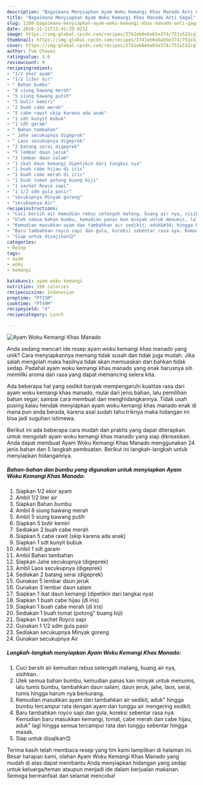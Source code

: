 ```yaml
---
description: "Bagaimana Menyiapkan Ayam Woku Kemangi Khas Manado Anti Gagal"
title: "Bagaimana Menyiapkan Ayam Woku Kemangi Khas Manado Anti Gagal"
slug: 1208-bagaimana-menyiapkan-ayam-woku-kemangi-khas-manado-anti-gagal
date: 2020-11-21T12:41:29.021Z
image: https://img-global.cpcdn.com/recipes/2741eb6ebab5e374/751x532cq70/ayam-woku-kemangi-khas-manado-foto-resep-utama.jpg
thumbnail: https://img-global.cpcdn.com/recipes/2741eb6ebab5e374/751x532cq70/ayam-woku-kemangi-khas-manado-foto-resep-utama.jpg
cover: https://img-global.cpcdn.com/recipes/2741eb6ebab5e374/751x532cq70/ayam-woku-kemangi-khas-manado-foto-resep-utama.jpg
author: Tom Chavez
ratingvalue: 3.6
reviewcount: 9
recipeingredient:
- "1/2 ekor ayam"
- "1/2 liter air"
- " Bahan bumbu"
- "8 siung bawang merah"
- "5 siung bawang putih"
- "5 butir kemiri"
- "2 buah cabe merah"
- "5 cabe rawit skip karena ada anak"
- "1 sdt kunyit bubuk"
- "1 sdt garam"
- " Bahan tambahan"
- " Jahe secukupnya digeprek"
- " Laos secukupnya digeprek"
- "2 batang serai digeprek"
- "5 lembar daun jeruk"
- "3 lembar daun salam"
- "1 ikat daun kemangi dipetikin dari tangkai nya"
- "1 buah cabe hijau di iris"
- "1 buah cabe merah di iris"
- "1 buah tomat potong buang biji"
- "1 sachet Royco sapi"
- "1 1/2 sdm gula pasir"
- "secukupnya Minyak goreng"
- "secukupnya Air"
recipeinstructions:
- "Cuci bersih air kemudian rebus setengah matang, buang air nya, sisihkan."
- "Ulek semua bahan bumbu, kemudian panas kan minyak untuk menumis, lalu tumis bumbu, tambahkan daun salam, daun jeruk, jahe, laos, serai, tumis hingga harum nya berkurang."
- "Kemudian masukkan ayam dan tambahkan air sedikit, aduk&#34; hingga bumbu tercampur rata dengan ayam dan tunggu air mengering sedikit."
- "Baru tambahkan royco sapi dan gula, koreksi sebentar rasa nya. Kemudian baru masukkan kemangi, tomat, cabe merah dan cabe hijau, aduk&#34; lagi hingga semua tercampur rata dan tunggu sebentar hingga masak."
- "Siap untuk disajikan😊"
categories:
- Resep
tags:
- ayam
- woku
- kemangi

katakunci: ayam woku kemangi 
nutrition: 199 calories
recipecuisine: Indonesian
preptime: "PT15M"
cooktime: "PT49M"
recipeyield: "4"
recipecategory: Lunch

---
```



![Ayam Woku Kemangi Khas Manado](https://img-global.cpcdn.com/recipes/2741eb6ebab5e374/751x532cq70/ayam-woku-kemangi-khas-manado-foto-resep-utama.jpg)

Anda sedang mencari ide resep ayam woku kemangi khas manado yang unik? Cara menyiapkannya memang tidak susah dan tidak juga mudah. Jika salah mengolah maka hasilnya tidak akan memuaskan dan bahkan tidak sedap. Padahal ayam woku kemangi khas manado yang enak harusnya sih memiliki aroma dan rasa yang dapat memancing selera kita.

Ada beberapa hal yang sedikit banyak mempengaruhi kualitas rasa dari ayam woku kemangi khas manado, mulai dari jenis bahan, lalu pemilihan bahan segar, sampai cara membuat dan menghidangkannya. Tidak usah pusing kalau hendak menyiapkan ayam woku kemangi khas manado enak di mana pun anda berada, karena asal sudah tahu triknya maka hidangan ini bisa jadi suguhan istimewa.




Berikut ini ada beberapa cara mudah dan praktis yang dapat diterapkan untuk mengolah ayam woku kemangi khas manado yang siap dikreasikan. Anda dapat membuat Ayam Woku Kemangi Khas Manado menggunakan 24 jenis bahan dan 5 langkah pembuatan. Berikut ini langkah-langkah untuk menyiapkan hidangannya.

<!--inarticleads1-->

##### Bahan-bahan dan bumbu yang digunakan untuk menyiapkan Ayam Woku Kemangi Khas Manado:

1. Siapkan 1/2 ekor ayam
1. Ambil 1/2 liter air
1. Siapkan  Bahan bumbu
1. Ambil 8 siung bawang merah
1. Ambil 5 siung bawang putih
1. Siapkan 5 butir kemiri
1. Sediakan 2 buah cabe merah
1. Siapkan 5 cabe rawit (skip karena ada anak)
1. Siapkan 1 sdt kunyit bubuk
1. Ambil 1 sdt garam
1. Ambil  Bahan tambahan
1. Siapkan  Jahe secukupnya (digeprek)
1. Ambil  Laos secukupnya (digeprek)
1. Sediakan 2 batang serai (digeprek)
1. Gunakan 5 lembar daun jeruk
1. Gunakan 3 lembar daun salam
1. Siapkan 1 ikat daun kemangi (dipetikin dari tangkai nya)
1. Siapkan 1 buah cabe hijau (di iris)
1. Siapkan 1 buah cabe merah (di iris)
1. Sediakan 1 buah tomat (potong&#34; buang biji)
1. Siapkan 1 sachet Royco sapi
1. Gunakan 1 1/2 sdm gula pasir
1. Sediakan secukupnya Minyak goreng
1. Gunakan secukupnya Air




<!--inarticleads2-->

##### Langkah-langkah menyiapkan Ayam Woku Kemangi Khas Manado:

1. Cuci bersih air kemudian rebus setengah matang, buang air nya, sisihkan.
1. Ulek semua bahan bumbu, kemudian panas kan minyak untuk menumis, lalu tumis bumbu, tambahkan daun salam, daun jeruk, jahe, laos, serai, tumis hingga harum nya berkurang.
1. Kemudian masukkan ayam dan tambahkan air sedikit, aduk&#34; hingga bumbu tercampur rata dengan ayam dan tunggu air mengering sedikit.
1. Baru tambahkan royco sapi dan gula, koreksi sebentar rasa nya. Kemudian baru masukkan kemangi, tomat, cabe merah dan cabe hijau, aduk&#34; lagi hingga semua tercampur rata dan tunggu sebentar hingga masak.
1. Siap untuk disajikan😊




Terima kasih telah membaca resep yang tim kami tampilkan di halaman ini. Besar harapan kami, olahan Ayam Woku Kemangi Khas Manado yang mudah di atas dapat membantu Anda menyiapkan hidangan yang sedap untuk keluarga/teman ataupun menjadi ide dalam berjualan makanan. Semoga bermanfaat dan selamat mencoba!
